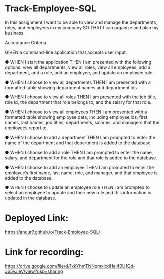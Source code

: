 # Track-Employee-SQL

In this assignment I want to be able to view and manage the departments, roles, and employees in my company
SO THAT I can organize and plan my business.

Acceptance Criteria

GIVEN a command-line application that accepts user input:

● WHEN I start the application THEN I am presented with the following options: view all departments, view all roles, view all employees, add a department, add a role, add an employee, and update an employee role.

● WHEN I choose to view all departments THEN I am presented with a formatted table showing department names and department ids.

● WHEN I choose to view all roles THEN I am presented with the job title, role id, the department that role belongs to, and the salary for that role.

● WHEN I choose to view all employees THEN I am presented with a formatted table showing employee data, including employee ids, first names, last names, job titles, departments, salaries, and managers that the employees report to.

● WHEN I choose to add a department THEN I am prompted to enter the name of the department and that department is added to the database.

● WHEN I choose to add a role THEN I am prompted to enter the name, salary, and department for the role and that role is added to the database.

● WHEN I choose to add an employee THEN I am prompted to enter the employee’s first name, last name, role, and manager, and that employee is added to the database.

● WHEN I choose to update an employee role THEN I am prompted to select an employee to update and their new role and this information is updated in the database.

# Deployed Link:
https://anuur7.github.io/Track-Employee-SQL/

# Link for recording: 
https://drive.google.com/file/d/1kkYhmTNNqmxlcdHal40U1Qd-J65vJleV/view?usp=sharing


